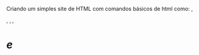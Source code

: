 Criando um simples site de HTML com comandos básicos de html como: <img>, <p>, <a>, <em>, <h1> e <h2>